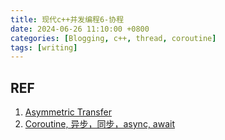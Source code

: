 ```yaml
---
title: 现代c++并发编程6-协程
date: 2024-06-26 11:10:00 +0800
categories: [Blogging, c++, thread, coroutine]
tags: [writing]
---
```




## REF

1. [Asymmetric Transfer](https://lewissbaker.github.io/)
2. [Coroutine, 异步，同步，async, await](https://zhuanlan.zhihu.com/p/237067072)
